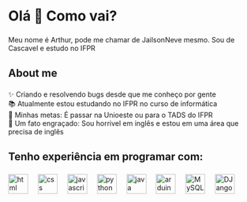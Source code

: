 <h1 align="left">Olá 👋 Como vai?</h1>

###

<p align="left">Meu nome é Arthur, pode me chamar de JailsonNeve mesmo. Sou de Cascavel e estudo no IFPR</p>

###

<h2 align="left">About me</h2>

###

<p align="left">✨ Criando e resolvendo bugs desde que me conheço por gente <br>📚 Atualmente estou estudando no IFPR no curso de informática <br>🎯 Minhas metas: É passar na Unioeste ou para o TADS do IFPR <br>🎲 Um fato engraçado: Sou horrivel em inglês e estou em uma área que precisa de inglês</p>

###

<h2 align="left">Tenho experiência em programar com:</h2>

###

<div align="left">
  <img src="https://img.icons8.com/?size=100&id=20909&format=png&color=000000" height="40" alt="html logo"  />
  <img width="12" />
  <img src="https://img.icons8.com/?size=100&id=21278&format=png&color=000000" height="40" alt="css logo"  />
  <img width="12" />
  <img src="https://cdn.jsdelivr.net/gh/devicons/devicon/icons/javascript/javascript-original.svg" height="40" alt="javascript logo"  />
  <img width="12" />
  <img src="https://img.icons8.com/?size=100&id=lXPUSRCongH1&format=png&color=000000" height="40" alt="python logo"  />
  <img width="12" />
  <img src="https://img.icons8.com/?size=100&id=5OD485koNIrb&format=png&color=000000" height="40" alt="java logo"  />
  <img width="12" />
  <img src="https://img.icons8.com/?size=100&id=Of4lZV2lwBQI&format=png&color=000000" height="40" alt="arduino logo"  />
  <img width="12" />
  <img src="https://img.icons8.com/?size=100&id=UFXRpPFebwa2&format=png&color=000000" height="40" alt="MySQL logo"  />
  <img width="12" />
  <img src="https://img.icons8.com/?size=100&id=baihjTL3IBX9&format=png&color=000000" height="40" alt="DJango logo"  />
  <img width="12" />
</div>

###
